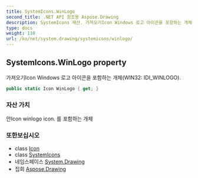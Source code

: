 ```yaml
---
title: SystemIcons.WinLogo
second_title: .NET API 참조용 Aspose.Drawing
description: SystemIcons 재산. 가져오기Icon Windows 로고 아이콘을 포함하는 개체WIN32 IDI_WINLOGO.
type: docs
weight: 110
url: /ko/net/system.drawing/systemicons/winlogo/
---
```

## SystemIcons.WinLogo property

가져오기Icon Windows 로고 아이콘을 포함하는 개체(WIN32: IDI_WINLOGO).

```csharp
public static Icon WinLogo { get; }
```

### 자산 가치

안Icon winlogo icon. 를 포함하는 개체

### 또한보십시오

* class [Icon](../../icon/)
* class [SystemIcons](../)
* 네임스페이스 [System.Drawing](../../systemicons/)
* 집회 [Aspose.Drawing](../../../)


